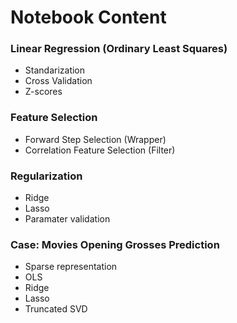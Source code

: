 # Notebook Content

### Linear Regression (Ordinary Least Squares)
- Standarization
- Cross Validation
- Z-scores

### Feature Selection
- Forward Step Selection (Wrapper)
- Correlation Feature Selection (Filter)

### Regularization
- Ridge
- Lasso
- Paramater validation

### Case: Movies Opening Grosses Prediction
- Sparse representation
- OLS
- Ridge
- Lasso
- Truncated SVD
  
